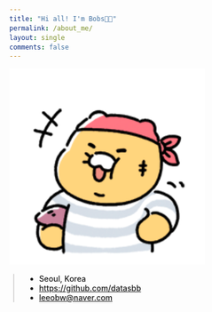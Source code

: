 ```yaml
---
title: "Hi all! I'm Bobs👋🏻"
permalink: /about_me/
layout: single
comments: false
---
```



<div>
    <img src="/assets/images/cs_hh.png" alt="about_meee" width="70%" min-width="700px" itemprop="image">
</div>


<div style="border-left: 2px solid rgba(199, 198, 198, 0.7); margin: 0.5em 0 0 0.5em; padding-left: 1.5em; font-weight: 500;">
    <ul class="author__urls social-icons">
        <li itemprop="homeLocation" itemscope itemtype="https://schema.org/Place">
          <i class="fas fa-fw fa-map-marker-alt" aria-hidden="true"></i> <span itemprop="name">  Seoul, Korea</span>
        </li>
        <li>
          <a href="https://github.com/datasbb" itemprop="sameAs" rel="nofollow noopener noreferrer">
            <i class="fab fa-fw fa-github" aria-hidden="true"></i><span class="label">  https://github.com/datasbb</span>
          </a>
        </li>
        <li>
          <a href="mailto:leeobw@naver.com">
            <meta itemprop="email" content="leeobw@naver.com" />
            <i class="fas fa-fw fa-envelope-square" aria-hidden="true"></i><span class="label">  leeobw@naver.com</span>
          </a>
        </li>
    </ul>
  </div>